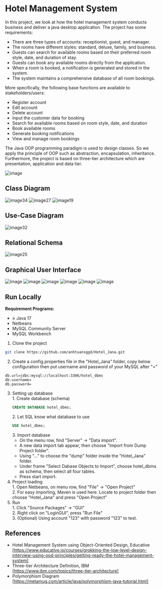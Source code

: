 
# Hotel Management System

In this project, we look at how the hotel management system conducts business and deliver a java desktop application. The project has some requirements:   
* There are three types of accounts: receptionist, guest, and manager.
* The rooms have different styles: standard, deluxe, family, and business.
* Guests can search for available rooms based on their preferred room style, date, and duration of stay.
* Guests can book any available rooms directly from the application.
* When a room is booked, a notification is generated and stored in the system.
* The system maintains a comprehensive database of all room bookings.

More specifically, the following base functions are available to stakeholders/users:
* Register account
* Edit account
* Delete account
* Input the customer data for booking
* Search for available rooms based on room style, date, and duration
* Book available rooms
* Generate booking notifications
* View and manage room bookings
 
The Java OOP programming paradigm is used to design classes. So we apply the principle of OOP such as abstraction, encapsulation, inheritance. Furthermore, the project is based on three-tier architecture which are presentation, application and data tier. 

![image](https://github.com/anhtuansggd/Hotel_Jana/assets/122171727/3bb80449-8fe0-408d-a607-5eba42c36e63)
## Class Diagram
![image34](https://github.com/anhtuansggd/Hotel_Jana/assets/122171727/17bbbff2-345b-4455-a223-90259a452948)
![image27](https://github.com/anhtuansggd/Hotel_Jana/assets/122171727/cfc90929-de7d-4a9b-a4bf-a4030dc1c469)
![image19](https://github.com/anhtuansggd/Hotel_Jana/assets/122171727/7bf892ea-69d8-492f-bae4-d40127724217)

## Use-Case Diagram

![image32](https://github.com/anhtuansggd/Hotel_Jana/assets/122171727/ad3fe947-52f1-4e13-a8e8-263b7813b7be)

## Relational Schema
![image25](https://github.com/anhtuansggd/Hotel_Jana/assets/122171727/fbc68661-aa8b-40f1-beb3-19400946fc9a)


## Graphical User Interface
![image](https://github.com/anhtuansggd/Hotel_Jana/assets/122171727/ce07572f-a818-4212-ace3-de96b0384332)
![image](https://github.com/anhtuansggd/Hotel_Jana/assets/122171727/b1a676b7-b386-4554-b1b9-7111f96a89f1)
![image](https://github.com/anhtuansggd/Hotel_Jana/assets/122171727/699279b2-2fae-43f9-9641-4faab68dfff9)
![image](https://github.com/anhtuansggd/Hotel_Jana/assets/122171727/a53a2ad2-a85e-4fee-bd88-c5a92ff4994a)
![image](https://github.com/anhtuansggd/Hotel_Jana/assets/122171727/259834a0-cbec-4373-b253-7d1de3a553b4)
![image](https://github.com/anhtuansggd/Hotel_Jana/assets/122171727/484d9030-9158-46be-be77-5cb26ae74338)

## Run Locally
**Requirement Programs:**
* $\ge$ Java 17
* Netbeans
* MySQL Community Server
* MySQL Workbench

1. Clone the project
```bash
git clone https://github.com/anhtuansggd/Hotel_Jana.git
```
2. Create a config.properties file in the "Hotel_Jana" folder,
copy below configuration then put username and password of your MySQL after "="
```config
db.url=jdbc:mysql://localhost:3306/hotel_dbms
db.username=
db.password=
```
3. Setting up database<br>
    1\. Create database (schema)
    ```SQL
    CREATE DATABASE hotel_dbms;
    ```
    2\. Let SQL know what database to use
    ```SQL
    USE hotel_dbms;
    ```
    3\. Import database
    - On the menu row, find "Server" -> "Data import".
    - A new data import tab appear, then choose "Import from Dump  Project folder". <br>
    - Using "..." to choose the "dump" folder inside the "Hotel_Jana" folder.<br>
    - Under frame "Select Dabase Objects to Import", choose hotel_dbms as schema, then select all four tables.
    - Press start import.
4. Project loading<br>
    1\. Open Netbeans, on menu row, find "File" -> "Open Project"<br>
    2\. For easy importing, Maven is used here. Locate to project folder then choose "Hotel_Jana" and press "Open Project"<br>
5. Run<br>
    1\. Click "Source Packages" -> "GUI"<br>
    2\. Right click on "LoginGUI", press "Run File"<br>
    3\. (Optional) Using account "123" with password "123" to test.<br>

## References
* Hotel Management System using Object-Oriented Design, Educative <br/>
[https://www.educative.io/courses/grokking-the-low-level-design-interview-using-ood-principles/getting-ready-the-hotel-management-system] <br/>
* Three-tier Architecture Definition, IBM <br/>
[https://www.ibm.com/topics/three-tier-architecture] <br/>
* Polymorphism Diagram	<br/>
[https://metamug.com/article/java/polymorphism-java-tutorial.html] <br/>
